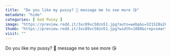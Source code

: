```yaml
---
title:  "Do you like my pussy? 👅 message me to see more 😘"
metadate: "hide"
categories: [ God Pussy ]
image: "https://preview.redd.it/3xc89vc50zn51.jpg?auto=webp&s=321528a2050981cd32d7a2c84858386c2fe2f3cf"
thumb: "https://preview.redd.it/3xc89vc50zn51.jpg?width=1080&crop=smart&auto=webp&s=1bdbb397f14fb8cfe9a932514d92f77af9af3579"
visit: ""
---
```

Do you like my pussy? 👅 message me to see more 😘
